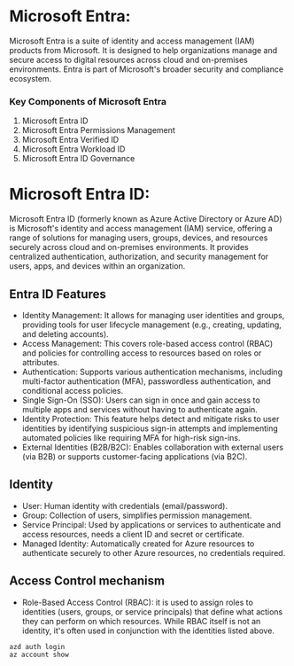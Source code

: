 # Microsoft Entra:
Microsoft Entra is a suite of identity and access management (IAM) products from Microsoft. It is designed to help organizations manage and secure access to digital resources across cloud and on-premises environments. Entra is part of Microsoft's broader security and compliance ecosystem.
 ### Key Components of Microsoft Entra
 1. Microsoft Entra ID
 2. Microsoft Entra Permissions Management
 3. Microsoft Entra Verified ID
 4. Microsoft Entra Workload ID
 5. Microsoft Entra ID Governance

# Microsoft Entra ID:
Microsoft Entra ID (formerly known as Azure Active Directory or Azure AD) is Microsoft's identity and access management (IAM) service, offering a range of solutions for managing users, groups, devices, and resources securely across cloud and on-premises environments. It provides centralized authentication, authorization, and security management for users, apps, and devices within an organization.

## Entra ID Features
* Identity Management: It allows for managing user identities and groups, providing tools for user lifecycle management (e.g., creating, updating, and deleting accounts).
* Access Management: This covers role-based access control (RBAC) and policies for controlling access to resources based on roles or attributes.
* Authentication: Supports various authentication mechanisms, including multi-factor authentication (MFA), passwordless authentication, and conditional access policies.
* Single Sign-On (SSO): Users can sign in once and gain access to multiple apps and services without having to authenticate again.
* Identity Protection: This feature helps detect and mitigate risks to user identities by identifying suspicious sign-in attempts and implementing automated policies like requiring MFA for high-risk sign-ins.
* External Identities (B2B/B2C): Enables collaboration with external users (via B2B) or supports customer-facing applications (via B2C).

## Identity
* User: Human identity with credentials (email/password).
* Group: Collection of users, simplifies permission management.
* Service Principal: Used by applications or services to authenticate and access resources, needs a client ID and secret or certificate.
* Managed Identity: Automatically created for Azure resources to authenticate securely to other Azure resources, no credentials required.

## Access Control mechanism
* Role-Based Access Control (RBAC): it is used to assign roles to identities (users, groups, or service principals) that define what actions they can perform on which resources. While RBAC itself is not an identity, it's often used in conjunction with the identities listed above.

```
azd auth login
az account show
```

